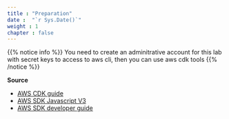 ```yaml
---
title : "Preparation"
date :  "`r Sys.Date()`" 
weight : 1 
chapter : false
---
```

{{% notice info %}}
You need to create an adminitrative account for this lab with secret keys to access to aws cli, then you can use aws cdk tools
{{% /notice %}}

**Source**
- [AWS CDK guide](https://docs.aws.amazon.com/cdk/v2/guide/getting_started.html)
- [AWS SDK Javascript V3](https://docs.aws.amazon.com/AWSJavaScriptSDK/v3/latest/)
- [AWS SDK developer guide](https://docs.aws.amazon.com/sdk-for-javascript/v2/developer-guide/welcome.html)

